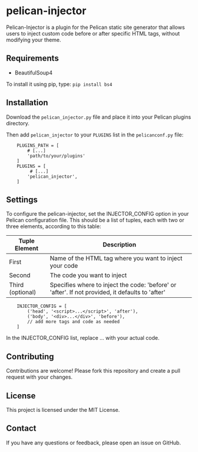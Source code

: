 # pelican-injector

Pelican-Injector is a plugin for the Pelican static site generator that
allows users to inject custom code before or after specific HTML tags,
without modifying your theme.

## Requirements

* BeautifulSoup4

To install it using pip, type: `pip install bs4`

## Installation

Download the `pelican_injector.py` file and place it into your Pelican plugins directory.

Then add `pelican_injector` to your `PLUGINS` list in the `pelicanconf.py` file:

```
    PLUGINS_PATH = [
        # [...]
        'path/to/your/plugins'
    ]
    PLUGINS = [
         # [...]
        'pelican_injector',
    ]
```


## Settings

To configure the pelican-injector, set the INJECTOR_CONFIG option in your
Pelican configuration file.  This should be a list of tuples, each with two
or three elements, according to this table:

| Tuple Element | Description |
| ------ | ----------- |
| First | Name of the HTML tag where you want to inject your code |
| Second | The code you want to inject |
| Third (optional) | Specifies where to inject the code: 'before' or 'after'. If not provided, it defaults to 'after' |

```
    INJECTOR_CONFIG = [
        ('head', '<script>...</script>', 'after'),
        ('body', '<div>...</div>', 'before'),
        // add more tags and code as needed
    ]
```

In the INJECTOR_CONFIG list, replace ... with your actual code.

## Contributing
Contributions are welcome! Please fork this repository and create a pull request with your changes.

## License
This project is licensed under the MIT License.

## Contact
If you have any questions or feedback, please open an issue on GitHub.
